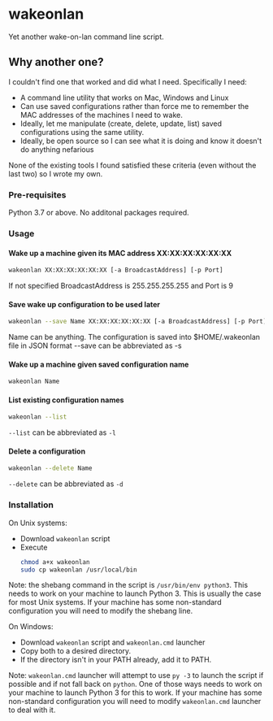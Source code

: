 # wakeonlan #

Yet another wake-on-lan command line script.

## Why another one?

I couldn't find one that worked and did what I need. Specifically I need:
* A command line utility that works on Mac, Windows and Linux
* Can use saved configurations rather than force me to remember the MAC addresses of the machines I need to wake.
* Ideally, let me manipulate (create, delete, update, list) saved configurations using the same utility.
* Ideally, be open source so I can see what it is doing and know it doesn't do anything nefarious

None of the existing tools I found satisfied these criteria (even without the last two) so I wrote my own.

### Pre-requisites

Python 3.7 or above. No additonal packages required.

### Usage


#### Wake up a machine given its MAC address XX:XX:XX:XX:XX:XX 

```bash
wakeonlan XX:XX:XX:XX:XX:XX [-a BroadcastAddress] [-p Port]
```

If not specified BroadcastAddress is 255.255.255.255 and Port is 9

#### Save wake up configuration to be used later

```bash
wakeonlan --save Name XX:XX:XX:XX:XX:XX [-a BroadcastAddress] [-p Port]
```

Name can be anything. The configuration is saved into $HOME/.wakeonlan file in JSON format
--save can be abbreviated as -s

#### Wake up a machine given saved configuration name

```bash
wakeonlan Name
```

#### List existing configuration names

```bash
wakeonlan --list
```

`--list` can be abbreviated as `-l`

#### Delete a configuration

```bash
wakeonlan --delete Name
```

`--delete` can be abbreviated as `-d`

### Installation

On Unix systems:

* Download `wakeonlan` script
* Execute
    ```bash
    chmod a+x wakeonlan
    sudo cp wakeonlan /usr/local/bin
    ```
Note: the shebang command in the script is `/usr/bin/env python3`. This needs to work on your machine to launch Python 3. This is usually the case for most Unix systems. If your machine has some non-standard configuration you will need to modify the shebang line.

On Windows:

* Download `wakeonlan` script and `wakeonlan.cmd` launcher
* Copy both to a desired directory. 
* If the directory isn't in your PATH already, add it to PATH.

Note:  `wakeonlan.cmd` launcher will attempt to use `py -3` to launch the script if possible and if not fall back on `python`. One of those ways needs to work on your machine to launch Python 3 for this to work. If your machine has some non-standard configuration you will need to modify `wakeonlan.cmd` launcher to deal with it.


